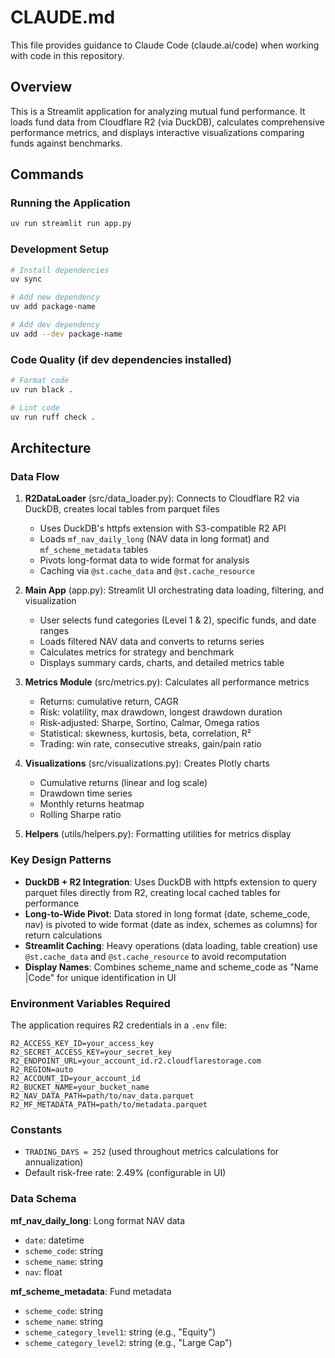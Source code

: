 # CLAUDE.md

This file provides guidance to Claude Code (claude.ai/code) when working with code in this repository.

## Overview

This is a Streamlit application for analyzing mutual fund performance. It loads fund data from Cloudflare R2 (via DuckDB), calculates comprehensive performance metrics, and displays interactive visualizations comparing funds against benchmarks.

## Commands

### Running the Application
```bash
uv run streamlit run app.py
```

### Development Setup
```bash
# Install dependencies
uv sync

# Add new dependency
uv add package-name

# Add dev dependency
uv add --dev package-name
```

### Code Quality (if dev dependencies installed)
```bash
# Format code
uv run black .

# Lint code
uv run ruff check .
```

## Architecture

### Data Flow
1. **R2DataLoader** (src/data_loader.py): Connects to Cloudflare R2 via DuckDB, creates local tables from parquet files
   - Uses DuckDB's httpfs extension with S3-compatible R2 API
   - Loads `mf_nav_daily_long` (NAV data in long format) and `mf_scheme_metadata` tables
   - Pivots long-format data to wide format for analysis
   - Caching via `@st.cache_data` and `@st.cache_resource`

2. **Main App** (app.py): Streamlit UI orchestrating data loading, filtering, and visualization
   - User selects fund categories (Level 1 & 2), specific funds, and date ranges
   - Loads filtered NAV data and converts to returns series
   - Calculates metrics for strategy and benchmark
   - Displays summary cards, charts, and detailed metrics table

3. **Metrics Module** (src/metrics.py): Calculates all performance metrics
   - Returns: cumulative return, CAGR
   - Risk: volatility, max drawdown, longest drawdown duration
   - Risk-adjusted: Sharpe, Sortino, Calmar, Omega ratios
   - Statistical: skewness, kurtosis, beta, correlation, R²
   - Trading: win rate, consecutive streaks, gain/pain ratio

4. **Visualizations** (src/visualizations.py): Creates Plotly charts
   - Cumulative returns (linear and log scale)
   - Drawdown time series
   - Monthly returns heatmap
   - Rolling Sharpe ratio

5. **Helpers** (utils/helpers.py): Formatting utilities for metrics display

### Key Design Patterns

- **DuckDB + R2 Integration**: Uses DuckDB with httpfs extension to query parquet files directly from R2, creating local cached tables for performance
- **Long-to-Wide Pivot**: Data stored in long format (date, scheme_code, nav) is pivoted to wide format (date as index, schemes as columns) for return calculations
- **Streamlit Caching**: Heavy operations (data loading, table creation) use `@st.cache_data` and `@st.cache_resource` to avoid recomputation
- **Display Names**: Combines scheme_name and scheme_code as "Name |Code" for unique identification in UI

### Environment Variables Required

The application requires R2 credentials in a `.env` file:
```
R2_ACCESS_KEY_ID=your_access_key
R2_SECRET_ACCESS_KEY=your_secret_key
R2_ENDPOINT_URL=your_account_id.r2.cloudflarestorage.com
R2_REGION=auto
R2_ACCOUNT_ID=your_account_id
R2_BUCKET_NAME=your_bucket_name
R2_NAV_DATA_PATH=path/to/nav_data.parquet
R2_MF_METADATA_PATH=path/to/metadata.parquet
```

### Constants

- `TRADING_DAYS = 252` (used throughout metrics calculations for annualization)
- Default risk-free rate: 2.49% (configurable in UI)

### Data Schema

**mf_nav_daily_long**: Long format NAV data
- `date`: datetime
- `scheme_code`: string
- `scheme_name`: string
- `nav`: float

**mf_scheme_metadata**: Fund metadata
- `scheme_code`: string
- `scheme_name`: string
- `scheme_category_level1`: string (e.g., "Equity")
- `scheme_category_level2`: string (e.g., "Large Cap")
